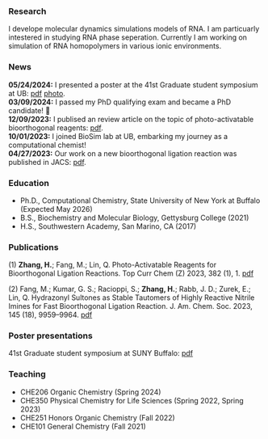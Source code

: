 ### Research
I develope molecular dynamics simulations models of RNA. I am particuarly intestered in studying RNA phase seperation. Currently I am working on simulation of RNA homopolymers in various ionic environments.

### News
**05/24/2024:** I presented a poster at the 41st Graduate student symposium at UB: [pdf](https://drive.google.com/file/d/1GEY_9yJBOcc7Qx6MiWgpDtvZaTlL-DG7/view?usp=sharing) [photo](https://drive.google.com/file/d/1KNsfnzP5AlUeHbdD7W-e3oLzl-rLt-Br/view?usp=drive_link).\
**03/09/2024:** I passed my PhD qualifying exam and became a PhD candidate! 🥳\
**12/09/2023:** I publised an review article on the topic of photo-activatable bioorthogonal reagents: [pdf](https://drive.google.com/file/d/1e9xyhD1HEe5vk2GPWd3ROBTLpXKtTDXz/view?usp=sharing).\
**10/01/2023:** I joined BioSim lab at UB, embarking my journey as a computational chemist!\
**04/27/2023:** Our work on a new bioorthogonal ligation reaction was published in JACS: [pdf](https://drive.google.com/file/d/1qe-B7CSS1OjKJw6gRGrmKajED_MZ5fLJ/view?usp=sharing).

### Education
* Ph.D., Computational Chemistry, State University of New York at Buffalo (Expected May 2026)
* B.S., Biochemistry and Molecular Biology, Gettysburg College (2021)
* H.S., Southwestern Academy, San Marino, CA (2017) 

### Publications

(1) **Zhang, H.**; Fang, M.; Lin, Q. Photo-Activatable Reagents for Bioorthogonal Ligation Reactions. Top Curr Chem (Z) 2023, 382 (1), 1. [pdf](https://drive.google.com/file/d/1e9xyhD1HEe5vk2GPWd3ROBTLpXKtTDXz/view?usp=sharing)

(2) Fang, M.; Kumar, G. S.; Racioppi, S.; **Zhang, H.**; Rabb, J. D.; Zurek, E.; Lin, Q. Hydrazonyl Sultones as Stable Tautomers of Highly Reactive Nitrile Imines for Fast Bioorthogonal Ligation Reaction. J. Am. Chem. Soc. 2023, 145 (18), 9959–9964. [pdf](https://drive.google.com/file/d/1qe-B7CSS1OjKJw6gRGrmKajED_MZ5fLJ/view?usp=sharing)

### Poster presentations
41st Graduate student symposium at SUNY Buffalo: [pdf](https://drive.google.com/file/d/1GEY_9yJBOcc7Qx6MiWgpDtvZaTlL-DG7/view?usp=sharing)

### Teaching
* CHE206 Organic Chemistry (Spring 2024)
* CHE350 Physical Chemistry for Life Sciences (Spring 2022, Spring 2023)
* CHE251 Honors Organic Chemistry (Fall 2022)
* CHE101 General Chemistry (Fall 2021)

